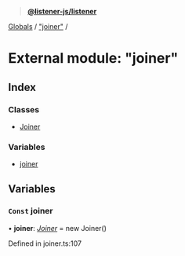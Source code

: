 > **[@listener-js/listener](../README.md)**

[Globals](../globals.md) / ["joiner"](_joiner_.md) /

# External module: "joiner"

## Index

### Classes

* [Joiner](../classes/_joiner_.joiner.md)

### Variables

* [joiner](_joiner_.md#const-joiner)

## Variables

### `Const` joiner

• **joiner**: *[Joiner](../classes/_joiner_.joiner.md)* =  new Joiner()

Defined in joiner.ts:107